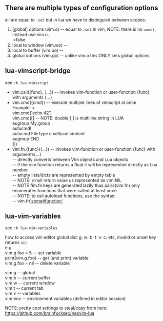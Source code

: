 ## There are multiple types of configuration options
all are equal to `:set` but in lua we have to distinguish between scopes:

1. [global] options (vim.o)      -- equal to `:set` in vim, NOTE: there is no `unset`, instead use vim.o.<option>=false
2. local to window (vim.wo)      --
3. local to buffer (vim.bo)      --
4. global options (vim.go)       -- unlike vim.o this ONLY sets global options



## lua-vimscript-bridge
see `:h lua-vimscript`

* vim.call({func}, {...})                       -- invokes vim-function or user-function {func} with arguments {...}  
* vim.cmd({cmd})                                -- execute multiple lines of vimscript at once  
  Example: >  
      vim.cmd('echo 42')  
      vim.cmd([[                                -- NOTE: double [ ] is multiline string in LUA  
        augroup My_group  
          autocmd!  
          autocmd FileType c setlocal cindent  
        augroup END  
      ]])  
* vim.fn.{func}({...})                          -- invokes vim-function or user-function {func} with arguments{...}  
                                                --         directly converts between Vim objects and Lua objects  
                                                --         if the vim function returns a float it will be represented directly as Lua number  
                                                --         empty lists/dicts are represented by empty table  
                                                --         NOTE: v:null return value us represented as vim.NIL  
                                                --         NOTE fim.fn keys are generated lazily thus pairs(vim.fn) only enumerates functions that were called at least once  
                                                --         NOTE: to call autoload functions, use the syntax:  
                                                --         vim.fn['some#function']({...})  



## lua-vim-variables
see `:h lua-vim-variables`

how to access vim editor global dict g: w: b: t: v: c: etc, invalid or unset key returns `nil`  
e.g.  
vim.g.foo = 5     -- set variable  
print(vim.g.foo)  -- get (and print) variable  
vim.g.foo = nil   -- delete variable  

vim.g   -- global  
vim.b   -- current buffer  
vim.w   -- current window  
vim.t   -- current tab  
vim.v   -- variables  
vim.env -- environment variables (defined in editor session)  

NOTE: pretty cool settings to steal/copy from here: https://github.com/brainfucksec/neovim-lua

